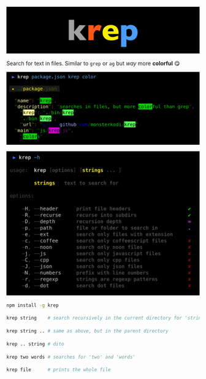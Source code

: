 ![krep](bin/krep.png)

Search for text in files. Similar to `grep` or `ag` but *way* more **colorful** 😋

![shot](bin/shot.png)

![usage](bin/usage.png)

```sh
npm install -g krep

krep string    # search recursively in the current directory for 'string'
    
krep string .. # same as above, but in the parent directory

krep .. string # dito

krep two words # searches for 'two' and 'words'

krep file      # prints the whole file
```
